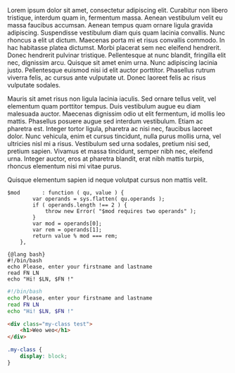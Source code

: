 Lorem ipsum dolor sit amet, consectetur adipiscing elit. Curabitur non libero tristique, interdum quam in, fermentum massa. Aenean vestibulum velit eu massa faucibus accumsan. Aenean tempus quam ornare ligula gravida adipiscing. Suspendisse vestibulum diam quis quam lacinia convallis. Nunc rhoncus a elit ut dictum. Maecenas porta mi et risus convallis commodo. In hac habitasse platea dictumst. Morbi placerat sem nec eleifend hendrerit. Donec hendrerit pulvinar tristique. Pellentesque at nunc blandit, fringilla elit nec, dignissim arcu. Quisque sit amet enim urna. Nunc adipiscing lacinia justo. Pellentesque euismod nisi id elit auctor porttitor. Phasellus rutrum viverra felis, ac cursus ante vulputate ut. Donec laoreet felis ac risus vulputate sodales.

Mauris sit amet risus non ligula lacinia iaculis. Sed ornare tellus velit, vel elementum quam porttitor tempus. Duis vestibulum augue eu diam malesuada auctor. Maecenas dignissim odio ut elit fermentum, id mollis leo mattis. Phasellus posuere augue sed interdum vestibulum. Etiam ac pharetra est. Integer tortor ligula, pharetra ac nisi nec, faucibus laoreet dolor. Nunc vehicula, enim et cursus tincidunt, nulla purus mollis urna, vel ultricies nisl mi a risus. Vestibulum sed urna sodales, pretium nisi sed, pretium sapien. Vivamus et massa tincidunt, semper nibh nec, eleifend urna. Integer auctor, eros at pharetra blandit, erat nibh mattis turpis, rhoncus elementum nisi mi vitae purus.

Quisque elementum sapien id neque volutpat cursus non mattis velit.


```
$mod       : function ( qu, value ) {
		var operands = sys.flatten( qu.operands );
		if ( operands.length !== 2 ) {
			throw new Error( "$mod requires two operands" );
		}
		var mod = operands[0];
		var rem = operands[1];
		return value % mod === rem;
	},

```


```
{@lang bash}
#!/bin/bash
echo Please, enter your firstname and lastname
read FN LN
echo "Hi! $LN, $FN !"
```

```bash
#!/bin/bash
echo Please, enter your firstname and lastname
read FN LN
echo "Hi! $LN, $FN !"
```

```html
<div class="my-class test">
    <h1>Weo weo</h1>
</div>
```

```css
.my-class {
    display: block;
}
```
